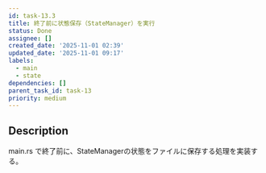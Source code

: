 ```yaml
---
id: task-13.3
title: 終了前に状態保存（StateManager）を実行
status: Done
assignee: []
created_date: '2025-11-01 02:39'
updated_date: '2025-11-01 09:17'
labels:
  - main
  - state
dependencies: []
parent_task_id: task-13
priority: medium
---
```


## Description

<!-- SECTION:DESCRIPTION:BEGIN -->
main.rs で終了前に、StateManagerの状態をファイルに保存する処理を実装する。
<!-- SECTION:DESCRIPTION:END -->
